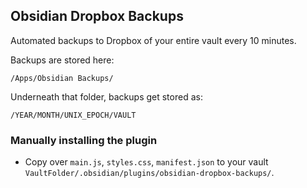 ## Obsidian Dropbox Backups

Automated backups to Dropbox of your entire vault every 10 minutes.

Backups are stored here:

```
/Apps/Obsidian Backups/
```

Underneath that folder, backups get stored as:

```
/YEAR/MONTH/UNIX_EPOCH/VAULT
```

### Manually installing the plugin

-   Copy over `main.js`, `styles.css`, `manifest.json` to your vault `VaultFolder/.obsidian/plugins/obsidian-dropbox-backups/`.
